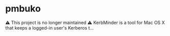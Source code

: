 # pmbuko
⚠️ This project is no longer maintained ⚠️ KerbMinder is a tool for Mac OS X that keeps a logged-in user's Kerberos t…
